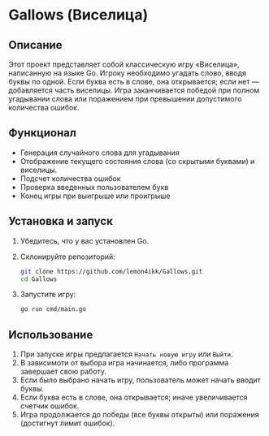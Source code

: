 # Gallows (Виселица)

## Описание

Этот проект представляет собой классическую игру «Виселица», написанную на языке Go. Игроку необходимо угадать слово, вводя буквы по одной. Если буква есть в слове, она открывается; если нет — добавляется часть виселицы. Игра заканчивается победой при полном угадывании слова или поражением при превышении допустимого количества ошибок.

## Функционал

- Генерация случайного слова для угадывания
- Отображение текущего состояния слова (со скрытыми буквами) и виселицы.
- Подсчет количества ошибок
- Проверка введенных пользователем букв
- Конец игры при выигрыше или проигрыше

## Установка и запуск

1. Убедитесь, что у вас установлен Go.
2. Склонируйте репозиторий:

   ```sh
   git clone https://github.com/lemon4ikk/Gallows.git
   cd Gallows
   ```

3. Запустите игру:

   ```sh
   go run cmd/main.go
   ```

## Использование

1. При запуске игры предлагается `Начать новую игру` или `Выйти`.
2. В зависимоти от выбора игра начинается, либо программа завершает свою работу.
3. Если было выбрано начать игру, пользователь может начать вводит буквы.
4. Если буква есть в слове, она открывается; иначе увеличивается счетчик ошибок.
5. Игра продолжается до победы (все буквы открыты) или поражения (достигнут лимит ошибок).
